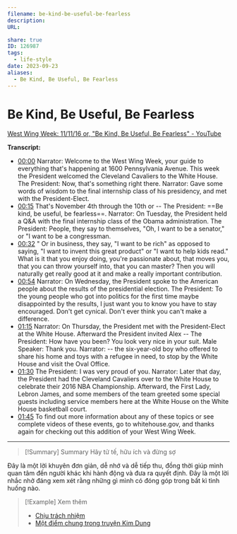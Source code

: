 ```yaml
---
filename: be-kind-be-useful-be-fearless
description: 
URL: 

share: true
ID: 126987
tags:
  - life-style
date: 2023-09-23
aliases:
  - Be Kind, Be Useful, Be Fearless
---
```

# Be Kind, Be Useful, Be Fearless
[West Wing Week: 11/11/16 or, "Be Kind, Be Useful, Be Fearless" - YouTube](https://www.youtube.com/watch?v=-GlJdcxyLOY)

**Transcript:**
- [00:00](https://www.youtube.com/watch?v=undefined&t=0s) Narrator: Welcome to the West Wing Week, your guide to everything that's happening at 1600 Pennsylvania Avenue. This week the President welcomed the Cleveland Cavaliers to the White House. The President: Now, that's something right there. Narrator: Gave some words of wisdom to the final internship class of his presidency, and met with the President-Elect.
- [00:15](https://www.youtube.com/watch?v=undefined&t=15s) That's November 4th through the 10th or -- The President: ==Be kind, be useful, be fearless==. Narrator: On Tuesday, the President held a Q&A with the final internship class of the Obama administration. The President: People, they say to themselves, "Oh, I want to be a senator," or "I want to be a congressman.
- [00:32](https://www.youtube.com/watch?v=undefined&t=32s) " Or in business, they say, "I want to be rich" as opposed to saying, "I want to invent this great product" or "I want to help kids read." What is it that you enjoy doing, you're passionate about, that moves you, that you can throw yourself into, that you can master? Then you will naturally get really good at it and make a really important contribution.
- [00:54](https://www.youtube.com/watch?v=undefined&t=54s) Narrator: On Wednesday, the President spoke to the American people about the results of the presidential election. The President: To the young people who got into politics for the first time maybe disappointed by the results, I just want you to know you have to stay encouraged. Don't get cynical. Don't ever think you can't make a difference.
- [01:15](https://www.youtube.com/watch?v=undefined&t=75s) Narrator: On Thursday, the President met with the President-Elect at the White House. Afterward the President invited Alex -- The President: How have you been? You look very nice in your suit. Male Speaker: Thank you. Narrator: -- the six-year-old boy who offered to share his home and toys with a refugee in need, to stop by the White House and visit the Oval Office.
- [01:30](https://www.youtube.com/watch?v=undefined&t=90s) The President: I was very proud of you. Narrator: Later that day, the President had the Cleveland Cavaliers over to the White House to celebrate their 2016 NBA Championship. Afterward, the First Lady, Lebron James, and some members of the team greeted some special guests including service members here at the White House on the White House basketball court.
- [01:45](https://www.youtube.com/watch?v=undefined&t=105s) To find out more information about any of these topics or see complete videos of these events, go to whitehouse.gov, and thanks again for checking out this addition of your West Wing Week.
---

> [!Summary] Summary
> Hãy tử tế, hữu ích và đừng sợ

Đây là một lời khuyên đơn giản, dễ nhớ và dễ tiếp thu, đồng thời giúp mình quan tâm đến người khác khi hành động và đưa ra quyết định. Đây là một lời nhắc nhở đáng xem xét rằng những gì mình có đóng góp trong bất kì tình huống nào.

> [!Example] Xem thêm
> - [Chịu trách nhiệm](./chiu-trach-nhiem.md)
> - [Một điểm chung trong truyện Kim Dung](./mot-diem-chung-trong-truyen-kim-dung.md)